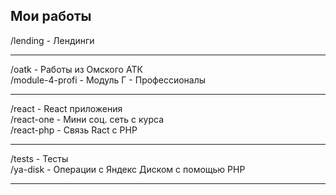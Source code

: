 ## Мои работы

/lending - Лендинги
<hr>
/oatk - Работы из Омского АТК
<br>
/module-4-profi - Модуль Г - Профессионалы
<hr>
/react - React приложения
<br>
/react-one - Мини соц. сеть с курса
<br>
/react-php - Связь Ract с PHP
<hr>
/tests - Тесты
<br>
/ya-disk - Операции с Яндекс Диском с помощью PHP
<hr>